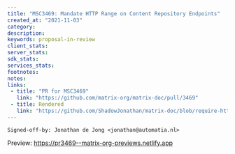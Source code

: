 ```yaml
---
title: "MSC3469: Mandate HTTP Range on Content Repository Endpoints"
created_at: "2021-11-03"
category:
description:
keywords: proposal-in-review
client_stats:
server_stats:
sdk_stats:
services_stats:
footnotes:
notes:
links:
 - title: "PR for MSC3469"
   link: "https://github.com/matrix-org/matrix-doc/pull/3469"
 - title: Rendered
   link: "https://github.com/ShadowJonathan/matrix-doc/blob/require-http-range/proposals/3469-http-range.md"
---
```


`Signed-off-by: Jonathan de Jong <jonathan@automatia.nl>`







<!-- Replace -->
Preview: https://pr3469--matrix-org-previews.netlify.app
<!-- Replace -->

